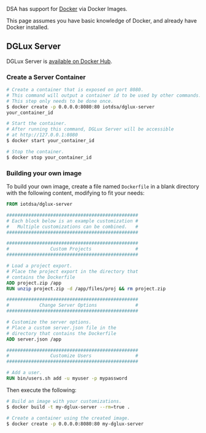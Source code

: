 DSA has support for [Docker](https://www.docker.com/) via Docker Images.

This page assumes you have basic knowledge of Docker, and already have Docker installed.

## DGLux Server

DGLux Server is [available on Docker Hub](https://hub.docker.com/r/iotdsa/dglux-server/).

### Create a Server Container

```bash
# Create a container that is exposed on port 8080.
# This command will output a container id to be used by other commands.
# This step only needs to be done once.
$ docker create -p 0.0.0.0:8080:80 iotdsa/dglux-server
your_container_id

# Start the container.
# After running this command, DGLux Server will be accessible
# at http://127.0.0.1:8080
$ docker start your_container_id

# Stop the container.
$ docker stop your_container_id
```

### Building your own image

To build your own image, create a file named `Dockerfile` in a blank directory with the following content, modifying to fit your needs:

```dockerfile
FROM iotdsa/dglux-server

################################################
# Each block below is an example customization #
#   Multiple customizations can be combined.   #
################################################

################################################
#               Custom Projects                #
################################################

# Load a project export.
# Place the project export in the directory that
# contains the Dockerfile
ADD project.zip /app
RUN unzip project.zip -d /app/files/proj && rm project.zip

################################################
#           Change Server Options              #
################################################

# Customize the server options.
# Place a custom server.json file in the
# directory that contains the Dockerfile
ADD server.json /app

################################################
#               Customize Users                #
################################################

# Add a user.
RUN bin/users.sh add -u myuser -p mypassword
```

Then execute the following:
```bash
# Build an image with your customizations.
$ docker build -t my-dglux-server --rm=true .

# Create a container using the created image.
$ docker create -p 0.0.0.0:8080:80 my-dglux-server
```
